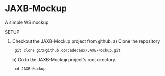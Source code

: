 JAXB-Mockup
===========

A simple WS mockup

SETUP

1) Checkout the JAXB-Mockup project from github.
	a) Clone the repository

    	git clone git@github.com:adecaux/JAXB-Mockup.git

	b) Go to the JAXB-Mockup project's root directory.

    	cd JAXB-Mockup